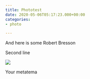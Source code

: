 ```yaml
---
title: Phototest
date: 2020-05-06T05:17:23.000+00:00
categories:
- photo

---
```

And here is some Robert Bresson

Second line

![](/uploads/bresson_farar.jpg)

Your metatema